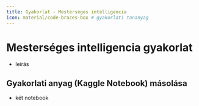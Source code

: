 ```yaml
---
title: Gyakorlat - Mesterséges intelligencia
icon: material/code-braces-box # gyakorlati tananyag
---
```



# Mesterséges intelligencia gyakorlat

- leírás

## Gyakorlati anyag (Kaggle Notebook) másolása

- két notebook

## 